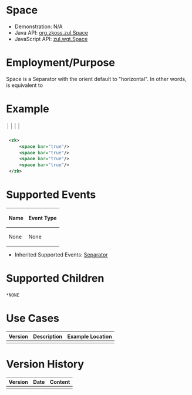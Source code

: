 

# Space

- Demonstration: N/A
- Java API: [org.zkoss.zul.Space](https://www.zkoss.org/javadoc/latest/zk/org/zkoss/zul/Space.html)
- JavaScript API: [zul.wgt.Space](https://www.zkoss.org/javadoc/latest/jsdoc/classes/zul.wgt.Space.html)


# Employment/Purpose

Space is a Separator with the orient default to "horizontal". In other
words, <space> is equivalent to <separator orient="horizontal">

# Example

![](/zk_component_ref/images/ZKComRef_Space_Example.png)

```xml
 <zk>
     <space bar="true"/>
     <space bar="true"/>
     <space bar="true"/>
     <space bar="true"/>
 </zk>
```

# Supported Events

<table>
<thead>
<tr class="header">
<th><center>
<p>Name</p>
</center></th>
<th><center>
<p>Event Type</p>
</center></th>
</tr>
</thead>
<tbody>
<tr class="odd">
<td><p>None</p></td>
<td><p>None</p></td>
</tr>
</tbody>
</table>

- Inherited Supported Events: [ Separator]({{site.baseurl}}/zk_component_ref/separator#Supported_Events)

# Supported Children

`*NONE`

# Use Cases

| Version | Description | Example Location |
|---------|-------------|------------------|
|         |             |                  |

# Version History



| Version | Date | Content |
|---------|------|---------|
|         |      |         |



